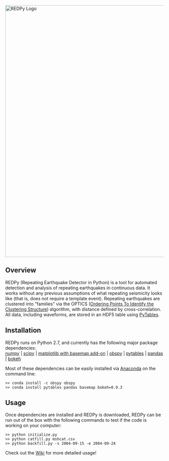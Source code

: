<img src="https://raw.githubusercontent.com/ahotovec/REDPy/master/img/logo.png" width=800 alt="REDPy Logo" />

## Overview
REDPy (Repeating Earthquake Detector in Python) is a tool for automated detection and analysis of repeating earthquakes in continuous data. It works without any previous assumptions of what repeating seismicity looks like (that is, does not require a template event). Repeating earthquakes are clustered into "families" via the OPTICS ([Ordering Points To Identify the Clustering Structure](https://en.wikipedia.org/wiki/OPTICS_algorithm)) algorithm, with distance defined by cross-correlation. All data, including waveforms, are stored in an HDF5 table using [PyTables](http://www.pytables.org/).

## Installation
REDPy runs on Python 2.7, and currently has the following major package dependencies:  
[numpy](http://www.numpy.org/) | [scipy](http://www.scipy.org/) | [matplotlib with basemap add-on](http://www.matplotlib.org/) | [obspy](http://www.obspy.org/) | [pytables](http://www.pytables.org/) | [pandas](http://pandas.pydata.org/) | [bokeh](http://bokeh.pydata.org/) 

Most of these dependencies can be easily installed via [Anaconda](https://www.continuum.io/) on the command line:
```
>> conda install -c obspy obspy
>> conda install pytables pandas basemap bokeh=0.9.3
```

## Usage
Once dependencies are installed and REDPy is downloaded, REDPy can be run out of the box with the following commands to test if the code is working on your computer:  
```
>> python initialize.py
>> python catfill.py mshcat.csv
>> python backfill.py -s 2004-09-15 -e 2004-09-24
```

Check out the [Wiki](https://github.com/ahotovec/REDPy/wiki) for more detailed usage!
